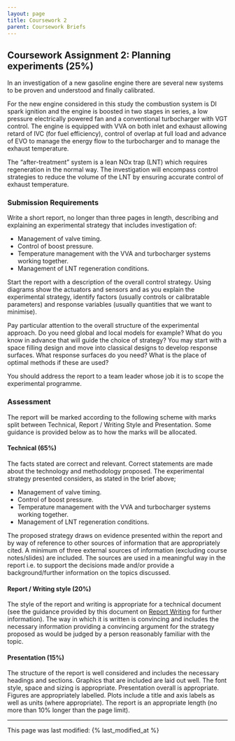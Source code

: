 ```yaml
---
layout: page
title: Coursework 2
parent: Coursework Briefs
---
```


## Coursework Assignment 2: Planning experiments (25%)

In an investigation of a new gasoline engine there are several new systems to be proven and understood and finally calibrated.

For the new engine considered in this study the combustion system is DI spark ignition and the engine is boosted in two stages in series, a low pressure electrically powered fan and a conventional turbocharger with VGT control. The engine is equipped with VVA on both inlet and exhaust allowing retard of IVC (for fuel efficiency), control of overlap at full load and advance of EVO to manage the energy flow to the turbocharger and to manage the exhaust temperature.

The “after-treatment” system is a lean NOx trap (LNT) which requires regeneration in the normal way.  The investigation will encompass control strategies to reduce the volume of the LNT by ensuring accurate control of exhaust temperature.

### Submission Requirements

Write a short report, no longer than three pages in length, describing and explaining an experimental strategy that includes investigation of:

- Management of valve timing.
- Control of boost pressure.
- Temperature management with the VVA and turbocharger systems working together.
- Management of LNT regeneration conditions.

Start the report with a description of the overall control strategy.  Using diagrams show the actuators and sensors and as you explain the experimental strategy, identify factors (usually controls or calibratable parameters) and response variables (usually quantities that we want to minimise).

Pay particular attention to the overall structure of the experimental approach. Do you need global and local models for example?  What do you know in advance that will guide the choice of strategy?  You may start with a space filling design and move into classical designs to develop response surfaces. What response surfaces do you need?  What is the place of optimal methods if these are used?

You should address the report to a team leader whose job it is to scope the experimental programme.

### Assessment

The report will be marked according to the following scheme with marks split between Technical, Report / Writing Style and Presentation. Some guidance is provided below as to how the marks will be allocated.

#### Technical (65%)

The facts stated are correct and relevant.  Correct statements are made about the technology and methodology proposed. The experimental strategy presented considers, as stated in the brief above;

- Management of valve timing.
- Control of boost pressure.
- Temperature management with the VVA and turbocharger systems working together.
- Management of LNT regeneration conditions.

The proposed strategy draws on evidence presented within the report and by way of reference to other sources of information that are appropriately cited. A minimum of three external sources of information (excluding course notes/slides) are included.  The sources are used in a meaningful way in the report i.e. to support the decisions made and/or provide a background/further information on the topics discussed.

#### Report / Writing style (20%)

The style of the report and writing is appropriate for a technical document (see the guidance provided by this document on [Report Writing](https://www.lboro.ac.uk/media/wwwlboroacuk/content/library/downloads/advicesheets/Report%20writing.pdf) for further information). The way in which it is written is convincing and includes the necessary information providing a convincing argument for the strategy proposed as would be judged by a person reasonably familiar with the topic.

#### Presentation (15%)

The structure of the report is well considered and includes the necessary headings and sections. Graphics that are included are laid out well.  The font style, space and sizing is appropriate.  Presentation overall is appropriate. Figures are appropriately labelled. Plots include a title and axis labels as well as units (where appropriate). The report is an appropriate length (no more than 10% longer than the page limit).

---

This page was last modified: {% last_modified_at %}

